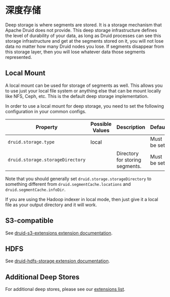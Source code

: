 # 深度存储

Deep storage is where segments are stored.  It is a storage mechanism that Apache Druid does not provide.  This deep storage infrastructure defines the level of durability of your data, as long as Druid processes can see this storage infrastructure and get at the segments stored on it, you will not lose data no matter how many Druid nodes you lose.  If segments disappear from this storage layer, then you will lose whatever data those segments represented.

## Local Mount

A local mount can be used for storage of segments as well.  This allows you to use just your local file system or anything else that can be mount locally like NFS, Ceph, etc.  This is the default deep storage implementation.

In order to use a local mount for deep storage, you need to set the following configuration in your common configs.

|Property|Possible Values|Description|Default|
|--------|---------------|-----------|-------|
|`druid.storage.type`|local||Must be set.|
|`druid.storage.storageDirectory`||Directory for storing segments.|Must be set.|

Note that you should generally set `druid.storage.storageDirectory` to something different from `druid.segmentCache.locations` and `druid.segmentCache.infoDir`.

If you are using the Hadoop indexer in local mode, then just give it a local file as your output directory and it will work.

## S3-compatible

See [druid-s3-extensions extension documentation](../development/extensions-core/s3.md).

## HDFS

See [druid-hdfs-storage extension documentation](../development/extensions-core/hdfs.md).

## Additional Deep Stores

For additional deep stores, please see our [extensions list](../development/extensions.md).
